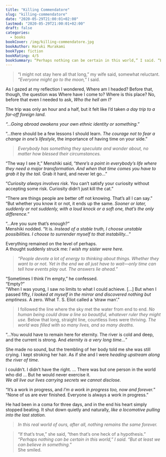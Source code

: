 ```yaml
---
title: "Killing Commendatore"
slug: "killing-commendatore"
date: "2020-05-29T21:00:01+02:00"
lastmod: "2020-05-29T21:00:01+02:00"
draft: false
categories:
  - books
bookCover: /img/killing-commendatore.jpg
bookAuthor: Haruki Murakami
bookType: fiction
bookRating: 4/5
bookSummary: “Perhaps nothing can be certain in this world,” I said. “But at least we can believe in something.”
---
```


> “I might not stay here all that long,” my wife said, somewhat reluctant.<br>
> _“Everyone might go to the moon,”_ I said.

As I gazed at my reflection I wondered, Where am I headed? Before that, though, the question was Where have I come to? Where is this place? No, before that even I needed to ask, _Who the hell am I?_

The trip was only an hour and a half, but it felt like I’d taken _a day trip to a far-off foreign land._

_“…Going abroad awakens your own ethnic identity or something.”_

“…there should be a few lessons I should learn. _The courage not to fear a change in one’s lifestyle_, the importance of having time on your side.”

> _Everybody has something they speculate and wonder about, no matter how blessed their circumstances._

“The way I see it,” Menshiki said, “_there’s a point in everybody’s life where they need a major transformation. And when that time comes you have to grab it by the tail._ Grab it hard, and never let go…”

“_Curiosity always involves risk._ You can’t satisfy your curiosity without accepting some risk. Curiosity didn’t just kill the cat.”

“There are things people are better off not knowing. That’s all I can say.”<br>
“But whether you know it or not, it ends up the same. _Sooner or later, suddenly or not suddenly, with a loud knock or a soft one, that’s the only difference._”

“…Are you sure that’s enough?”<br>
Menshiki nodded. “It is. _Instead of a stable truth, I choose unstable possibilities. I choose to surrender myself to that instability…_”

Everything remained on the level of perhaps.<br>
A thought suddenly struck me: _I wish my sister were here._

> _“People devote a lot of energy to thinking about things. Whether they want to or not. Yet in the end we all just have to wait—only time can tell how events play out. The answers lie ahead.”_

“Sometimes I think I’m empty,” he confessed.<br>
“Empty?”<br>
“When I was young, I saw no limits to what I could achieve. […] But when I passed fifty, _I looked at myself in the mirror and discovered nothing but emptiness._ A zero. What T. S. Eliot called a ‘straw man’.”

> I followed the line where the sky met the water from end to end. _No human being could draw a line so beautiful, whatever ruler they might use._ Below that long, straight line, countless lives were thriving. _The world was filled with so many lives, and so many deaths._

“…You would have to remain here for eternity. The river is cold and deep, and the current is strong. And _eternity is a very long time…_”

She made no sound, but the trembling of her body told me she was still crying. I kept stroking her hair. As if she and I were _heading upstream along the river of time._

I couldn’t. I didn’t have the right. … There was but one person in the world who did … But he would never exercise it.<br>
_We all live our lives carrying secrets we cannot disclose._

“It’s a work in progress, and _I’m a work in progress too, now and forever._”<br>
“None of us are ever finished. Everyone is always a work in progress.”

He had been in a coma for three days, and in the end his heart simply stopped beating. It shut down quietly and naturally, _like a locomotive pulling into the last station._

> _In this real world of ours, after all, nothing remains the same forever._

> “If that’s true,” she said, “then that’s one heck of a hypothesis.”<br>
> _“Perhaps nothing can be certain in this world,” I said. “But at least we can believe in something.”_ <br>
> She smiled.
